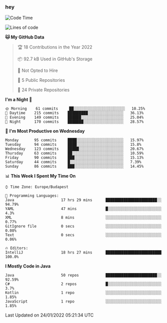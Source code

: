 ### hey

<!--START_SECTION:waka-->
![Code Time](http://img.shields.io/badge/Code%20Time-488%20hrs%2023%20mins-blue)

![Lines of code](https://img.shields.io/badge/From%20Hello%20World%20I%27ve%20Written-442%20Thousand%20lines%20of%20code-blue)

**🐱 My GitHub Data** 

> 🏆 18 Contributions in the Year 2022
 > 
> 📦 92.7 kB Used in GitHub's Storage 
 > 
> 🚫 Not Opted to Hire
 > 
> 📜 5 Public Repositories 
 > 
> 🔑 24 Private Repositories  
 > 
**I'm a Night 🦉** 

```text
🌞 Morning    61 commits     ██░░░░░░░░░░░░░░░░░░░░░░░   10.25% 
🌆 Daytime    215 commits    █████████░░░░░░░░░░░░░░░░   36.13% 
🌃 Evening    149 commits    ██████░░░░░░░░░░░░░░░░░░░   25.04% 
🌙 Night      170 commits    ███████░░░░░░░░░░░░░░░░░░   28.57%

```
📅 **I'm Most Productive on Wednesday** 

```text
Monday       95 commits     ████░░░░░░░░░░░░░░░░░░░░░   15.97% 
Tuesday      94 commits     ████░░░░░░░░░░░░░░░░░░░░░   15.8% 
Wednesday    123 commits    █████░░░░░░░░░░░░░░░░░░░░   20.67% 
Thursday     63 commits     ██░░░░░░░░░░░░░░░░░░░░░░░   10.59% 
Friday       90 commits     ███░░░░░░░░░░░░░░░░░░░░░░   15.13% 
Saturday     44 commits     █░░░░░░░░░░░░░░░░░░░░░░░░   7.39% 
Sunday       86 commits     ███░░░░░░░░░░░░░░░░░░░░░░   14.45%

```


📊 **This Week I Spent My Time On** 

```text
⌚︎ Time Zone: Europe/Budapest

💬 Programming Languages: 
Java                     17 hrs 29 mins      ███████████████████████░░   94.79% 
YAML                     47 mins             █░░░░░░░░░░░░░░░░░░░░░░░░   4.3% 
XML                      8 mins              ░░░░░░░░░░░░░░░░░░░░░░░░░   0.77% 
GitIgnore file           0 secs              ░░░░░░░░░░░░░░░░░░░░░░░░░   0.08% 
Text                     0 secs              ░░░░░░░░░░░░░░░░░░░░░░░░░   0.06%

🔥 Editors: 
IntelliJ                 18 hrs 27 mins      █████████████████████████   100.0%

```

**I Mostly Code in Java** 

```text
Java                     50 repos            ███████████████████████░░   92.59% 
C#                       2 repos             █░░░░░░░░░░░░░░░░░░░░░░░░   3.7% 
Kotlin                   1 repo              ░░░░░░░░░░░░░░░░░░░░░░░░░   1.85% 
JavaScript               1 repo              ░░░░░░░░░░░░░░░░░░░░░░░░░   1.85%

```



 Last Updated on 24/01/2022 05:21:34 UTC
<!--END_SECTION:waka-->
